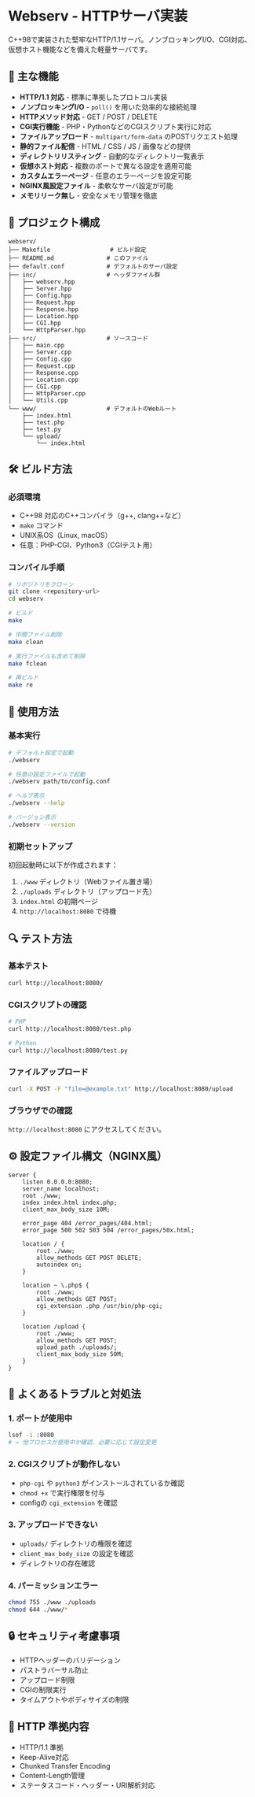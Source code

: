 # Webserv - HTTPサーバ実装

C++98で実装された堅牢なHTTP/1.1サーバ。ノンブロッキングI/O、CGI対応、仮想ホスト機能などを備えた軽量サーバです。

## 🚀 主な機能

- **HTTP/1.1 対応** - 標準に準拠したプロトコル実装  
- **ノンブロッキングI/O** - `poll()` を用いた効率的な接続処理  
- **HTTPメソッド対応** - GET / POST / DELETE  
- **CGI実行機能** - PHP・PythonなどのCGIスクリプト実行に対応  
- **ファイルアップロード** - `multipart/form-data` のPOSTリクエスト処理  
- **静的ファイル配信** - HTML / CSS / JS / 画像などの提供  
- **ディレクトリリスティング** - 自動的なディレクトリ一覧表示  
- **仮想ホスト対応** - 複数のポートで異なる設定を適用可能  
- **カスタムエラーページ** - 任意のエラーページを設定可能  
- **NGINX風設定ファイル** - 柔軟なサーバ設定が可能  
- **メモリリーク無し** - 安全なメモリ管理を徹底  

## 📁 プロジェクト構成

```
webserv/
├── Makefile                 # ビルド設定
├── README.md               # このファイル
├── default.conf            # デフォルトのサーバ設定
├── inc/                    # ヘッダファイル群
│   ├── webserv.hpp         
│   ├── Server.hpp          
│   ├── Config.hpp          
│   ├── Request.hpp         
│   ├── Response.hpp        
│   ├── Location.hpp        
│   ├── CGI.hpp             
│   └── HttpParser.hpp      
├── src/                    # ソースコード
│   ├── main.cpp            
│   ├── Server.cpp          
│   ├── Config.cpp          
│   ├── Request.cpp         
│   ├── Response.cpp        
│   ├── Location.cpp        
│   ├── CGI.cpp             
│   ├── HttpParser.cpp      
│   └── Utils.cpp           
└── www/                    # デフォルトのWebルート
    ├── index.html          
    ├── test.php            
    ├── test.py             
    └── upload/
        └── index.html      
```

## 🛠️ ビルド方法

### 必須環境

- C++98 対応のC++コンパイラ（g++, clang++など）
- `make` コマンド
- UNIX系OS（Linux, macOS）
- 任意：PHP-CGI、Python3（CGIテスト用）

### コンパイル手順

```bash
# リポジトリをクローン
git clone <repository-url>
cd webserv

# ビルド
make

# 中間ファイル削除
make clean

# 実行ファイルも含めて削除
make fclean

# 再ビルド
make re
```

## 🚀 使用方法

### 基本実行

```bash
# デフォルト設定で起動
./webserv

# 任意の設定ファイルで起動
./webserv path/to/config.conf

# ヘルプ表示
./webserv --help

# バージョン表示
./webserv --version
```

### 初期セットアップ

初回起動時に以下が作成されます：

1. `./www` ディレクトリ（Webファイル置き場）
2. `./uploads` ディレクトリ（アップロード先）
3. `index.html` の初期ページ
4. `http://localhost:8080` で待機

## 🔍 テスト方法

### 基本テスト

```bash
curl http://localhost:8080/
```

### CGIスクリプトの確認

```bash
# PHP
curl http://localhost:8080/test.php

# Python
curl http://localhost:8080/test.py
```

### ファイルアップロード

```bash
curl -X POST -F "file=@example.txt" http://localhost:8080/upload
```

### ブラウザでの確認

`http://localhost:8080` にアクセスしてください。

## ⚙️ 設定ファイル構文（NGINX風）

```nginx
server {
    listen 0.0.0.0:8080;
    server_name localhost;
    root ./www;
    index index.html index.php;
    client_max_body_size 10M;

    error_page 404 /error_pages/404.html;
    error_page 500 502 503 504 /error_pages/50x.html;

    location / {
        root ./www;
        allow_methods GET POST DELETE;
        autoindex on;
    }

    location ~ \.php$ {
        root ./www;
        allow_methods GET POST;
        cgi_extension .php /usr/bin/php-cgi;
    }

    location /upload {
        root ./www;
        allow_methods GET POST;
        upload_path ./uploads/;
        client_max_body_size 50M;
    }
}
```

## 🔧 よくあるトラブルと対処法

### 1. ポートが使用中

```bash
lsof -i :8080
# → 他プロセスが使用中か確認、必要に応じて設定変更
```

### 2. CGIスクリプトが動作しない

- `php-cgi` や `python3` がインストールされているか確認
- `chmod +x` で実行権限を付与
- configの `cgi_extension` を確認

### 3. アップロードできない

- `uploads/` ディレクトリの権限を確認
- `client_max_body_size` の設定を確認
- ディレクトリの存在確認

### 4. パーミッションエラー

```bash
chmod 755 ./www ./uploads
chmod 644 ./www/*
```

## 🔒 セキュリティ考慮事項

- HTTPヘッダーのバリデーション
- パストラバーサル防止
- アップロード制限
- CGIの制限実行
- タイムアウトやボディサイズの制限

## 🧪 HTTP 準拠内容

- HTTP/1.1 準拠
- Keep-Alive対応
- Chunked Transfer Encoding
- Content-Length管理
- ステータスコード・ヘッダー・URI解析対応
